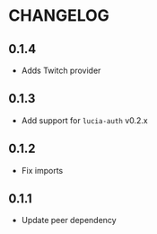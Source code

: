 # CHANGELOG

## 0.1.4

- Adds Twitch provider

## 0.1.3

- Add support for `lucia-auth` v0.2.x

## 0.1.2

- Fix imports

## 0.1.1

- Update peer dependency